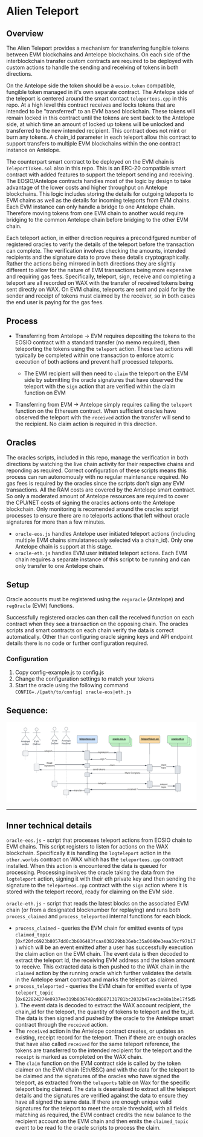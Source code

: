 # **Alien Teleport**

## Overview

The Alien Teleport provides a mechanism for transferring fungible tokens between EVM blockchains and Antelope blockchains. On each side of the interblockchain transfer custom contracts are required to be deployed with custom actions to handle the sending and receiving of tokens in both directions.

On the Antelope side the token should be a `eosio.token` compatible, fungible token managed in it's own separate contract. The Antelope side of the teleport is centered around the smart contact `teleporteos.cpp` in this repo. At a high level this contract receives and locks tokens that are intended to be "transferred" to an EVM based blockchain. These tokens will remain locked in this contract until the tokens are sent back to the Antelope side, at which time an amount of locked up tokens will be unlocked and transferred to the new intended recipient. This contract does not mint or burn any tokens.
A chain_id parameter in each teleport allow this contract to support transfers to multiple EVM blockchains within the one contract instance on Antelope.

The counterpart smart contract to be deployed on the EVM chain is `TeleportToken.sol` also in this repo. This is an ERC-20 compatible smart contract with added features to support the teleport sending and receiving. The EOSIO/Antelope contracts handles most of the logic by design to take advantage of the lower costs and higher throughput on Antelope blockchains. This logic includes storing the details for outgoing teleports to EVM chains as well as the details for incoming teleports from EVM chains. Each EVM instance can only handle a bridge to one Antelope chain. Therefore moving tokens from one EVM chain to another would require bridging to the common Antelope chain before bridging to the other EVM chain.

Each teleport action, in either direction requires a precondifgured number of registered oracles to verify the details of the teleport before the transaction can complete. The verification involves checking the amounts, intended recipients and the signature data to prove these details cryptographically. Rather the actions being mirrored in both directions they are slightly different to allow for the nature of EVM transactions being more expensive and requiring gas fees. Specifically, teleport, sign, receive and completing a teleport are all recorded on WAX with the transfer of received tokens being sent directly on WAX. On EVM chains, teleports are sent and paid for by the sender and receipt of tokens must claimed by the receiver, so in both cases the end user is paying for the gas fees.

## Process

* Transferring from Antelope -> EVM requires depositing the tokens to the EOSIO contract with a standard transfer (no memo required), then teleporting the tokens using the `teleport` action. These two actions will typically be completed within one transaction to enforce atomic execution of both actions and prevent half processed teleports.
  * The EVM recipient will then need to `claim` the teleport on the EVM side by submitting the oracle signatures that have observed the teleport with the `sign` action that are verified within the claim function on EVM

* Transferring from EVM -> Antelope simply requires calling the `teleport` function on the Ethereum contract. When sufficient oracles have observed the teleport with the `received` action the transfer will send to the recipient. No claim action is required in this direction.
  
## Oracles

The oracles scripts, included in this repo, manage the verification in both directions by watching the live chain activity for their respective chains and reponding as required. Correct configuration of these scripts means this process can run autonomously with no regular maintenance required. No gas fees is required by the oracles since the scripts don't sign any EVM transactions. All the RAM costs are covered by the Antelope smart contract. So only a moderated amount of Antelope resources are required to cover the CPU/NET costs of signing the oracles actions onto the Antelope blockchain.
Only monitoring is recomended around the oracles script processes to ensure there are no teleports actions that left without oracle signatures for more than a few minutes.
* `oracle-eos.js` handles Antelope user initiated teleport actions (including multiple EVM chains simulataneously selected via a chain_id). Only one Antelope chain is support at this stage.
* `oracle-eth.js` handles EVM user initiated teleport actions. Each EVM chain requires a separate instance of this script to be running and can only transfer to one Antelope chain.

## Setup

Oracle accounts must be registered using the `regoracle` (Antelope) and `regOracle` (EVM) functions.

Successfully registered oracles can then call the received function on each contract when they see a transaction on the opposing chain. The oracles scripts and smart contracts on each chain verify the data is correct automatically. Other than configuring oracle signing keys and API endpoint details there is no code or further configuration required.

### Configuration

1. Copy config-example.js to config.js
2. Change the configuration settings to match your tokens
3. Start the oracle using the following command `CONFIG=./[path/to/config] oracle-eos|eth.js`

## Sequence:

![](./doc_media/sequence-diagram.png)

---
## Inner technical details
`oracle-eos.js` - script that processes teleport actions from EOSIO chain to EVM chains.
    This script registers to listen for actions on the WAX blockchain. Specifically it is handling the `logteleport` action in the `other.worlds` contract on WAX which has the `teleporteos.cpp` contract installed.
    When this action is encountered the data is queued for processing.
    Processing involves the oracle taking the data from the `logteleport` action, signing it with their eth private key and then sending the signature to the `teleporteos.cpp` contract with the `sign` action where it is stored with the teleport record, ready for claiming on the EVM side.

`oracle-eth.js` - script that reads the latest blocks on the associated EVM chain (or from a designated blocknumber for replaying) and runs both `process_claimed` and `process_teleported` internal functions for each block.

* `process_claimed` - queries the EVM chain for emitted events of type `claimed_topic` (`0xf20fc6923b8057dd0c3b606483fcaa038229bb36ebc35a0040e3eaa39cf97b17`) which will be an event emitted after a user has successfully execution the claim action on the EVM chain. The event data is then decoded to extract the teleport id, the receiving EVM address and the token amount to receive. This extracted data is then pushed to the WAX chain in the `claimed` action by the running oracle which further validates the details in the Antelope smart contract and marks the teleport as claimed.
* `process_teleported` - queries the EVM chain for emitted events of type `teleport_topic` (`0x622824274e0937ee319b036740cd0887131781bc2032b47eac3e88a1be17f5d5`). The event data is decoded to extract the WAX account recipient, the chain_id for the teleport, the quantity of tokens to teleport and the tx_id. The data is then signed and pushed by the oracle to the Antelope smart contract through the `received` action.
* The `received` action in the Antelope contract creates, or updates an existing, receipt record for the teleport. Then if there are enough oracles that have also called `received` for the same teleport reference, the tokens are transferred to the intended recipient for the teleport and the `receipt` is marked as completed on the WAX chain.
* The `claim` function on the EVM contract side is called by the token claimer on the EVM chain (Eth/BSC) and with the data for the teleport to be claimed and the signatures of the oracles who have signed the teleport, as extracted from the `teleports` table on Wax for the specific teleport being claimed. The data is deserialised to extract all the teleport details and the signatures are verified against the data to ensure they have all signed the same data. If there are enough unique valid signatures for the teleport to meet the orcale threshold, with all fields matching as required, the EVM contract credits the new balance to the recipient account on the EVM chain and then emits the `claimed_topic` event to be read fo the oracle scripts to process the claim.